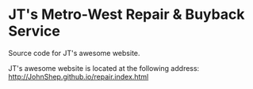 JT's Metro-West Repair &amp; Buyback Service
======

Source code for JT's awesome website.

JT's awesome website is located at the following address:
http://JohnShep.github.io/repair.index.html